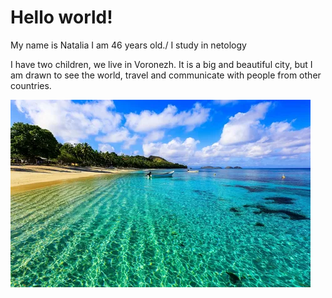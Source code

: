 # Hello world!

My name is Natalia
I am 46 years old./
I study in netology

I have two children, we live in Voronezh.
It is a big and beautiful city, but I am drawn to see the world, travel and communicate with people from other countries.

![alt text](image.png)
